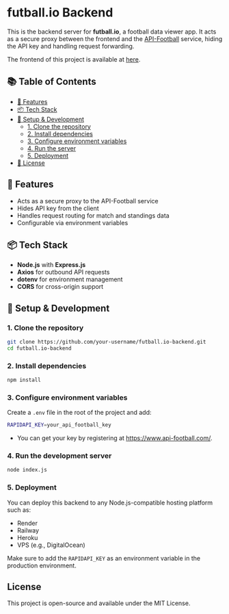 # futball.io Backend

This is the backend server for **futball.io**, a football data viewer app. It acts as a secure proxy between the frontend and the [API-Football](https://www.api-football.com/) service, hiding the API key and handling request forwarding.

The frontend of this project is available at [here](https://github.com/ArfanAnulal/futball.io-frontend).

## 📚 Table of Contents

- [🚀 Features](#features)
- [📦 Tech Stack](#tech-stack)
- [🔧 Setup & Development](#setup--development)
  - [1. Clone the repository](#1-clone-the-repository)
  - [2. Install dependencies](#2-install-dependencies)
  - [3. Configure environment variables](#3-configure-environment-variables)
  - [4. Run the server](#4-run-the-server)
  - [5. Deployment](#5-deployment)
- [📄 License](#license)

## 🚀 Features

- Acts as a secure proxy to the API-Football service
- Hides API key from the client
- Handles request routing for match and standings data
- Configurable via environment variables

## 📦 Tech Stack

- **Node.js** with **Express.js**
- **Axios** for outbound API requests
- **dotenv** for environment management
- **CORS** for cross-origin support

## 🔧 Setup & Development

### 1. Clone the repository

```bash
git clone https://github.com/your-username/futball.io-backend.git
cd futball.io-backend
```

### 2. Install dependencies
```bash
npm install
```

### 3. Configure environment variables
Create a `.env` file 
in the root of the project and add:
```bash
RAPIDAPI_KEY=your_api_football_key
```

- You can get your key by registering at https://www.api-football.com/.

### 4. Run the development server
```bash
node index.js
```

### 5. Deployment
You can deploy this backend to any Node.js-compatible hosting platform such as:

- Render
- Railway
- Heroku
- VPS (e.g., DigitalOcean)

Make sure to add the `RAPIDAPI_KEY` as an environment variable in the production environment.

## License
This project is open-source and available under the MIT License.
